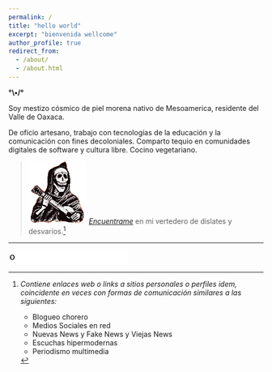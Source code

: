 ```yaml
---
permalink: /
title: "hello world"
excerpt: "bienvenida wellcome"
author_profile: true
redirect_from: 
  - /about/
  - /about.html
---
```


__°\•/°__

Soy mestizo cósmico de piel morena nativo de Mesoamerica, residente del Valle de Oaxaca.

De oficio artesano, trabajo con tecnologías de la educación y la comunicación con fines decoloniales. Comparto tequio en comunidades digitales de software y cultura libre.
Cocino vegetariano.

> ![ohh](/images/posada-catrinitar.gif) _[Encuentrame](/quien)_ en mi vertedero de dislates y desvaríos.[^1]


---

[^1]: _Contiene enlaces web o links a sitios personales o perfiles idem, coincidente en veces con formas de comunicación similares a las siguientes:_

	- Blogueo chorero
	- Medios Sociales en red
	- Nuevas News y Fake News y Viejas News
	- Escuchas hipermodernas
	- Periodismo multimedia

![omg](/images/omgYoure_ddd.gif)
